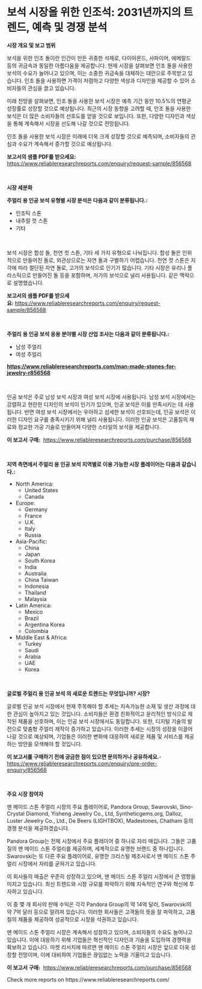 <p><h1>보석 시장을 위한 인조석: 2031년까지의 트렌드, 예측 및 경쟁 분석</h1></p><p><strong>시장 개요 및 보고 범위</strong></p>
<p><p>보석을 위한 인조 돌이란 인간이 만든 귀중한 석재로, 다이아몬드, 사파이어, 에메랄드 등의 귀금속과 동일한 아름다움을 제공합니다. 현재 시장을 살펴보면 인조 돌을 사용한 보석의 수요가 늘어나고 있으며, 이는 소중한 귀금속을 대체하는 대안으로 주목받고 있습니다. 인조 돌을 사용하면 가격이 저렴하고 다양한 색상과 디자인을 제공할 수 있어 소비자들의 관심을 끌고 있습니다.</p><p>미래 전망을 살펴보면, 인조 돌을 사용한 보석 시장은 예측 기간 동안 10.5%의 연평균 성장률로 성장할 것으로 예상됩니다. 최근의 시장 동향을 고려할 때, 인조 돌을 사용한 보석은 더 많은 소비자들의 선호도를 얻을 것으로 보입니다. 또한, 다양한 디자인과 색상을 통해 계속해서 시장을 선도해 나갈 것으로 전망됩니다.</p><p>인조 돌을 사용한 보석 시장은 미래에 더욱 크게 성장할 것으로 예측되며, 소비자들의 관심과 수요가 계속해서 증가할 것으로 예상됩니다.</p></p>
<p><strong>보고서의 샘플 PDF를 받으세요:</strong> <a href="https://www.reliableresearchreports.com/enquiry/request-sample/856568">https://www.reliableresearchreports.com/enquiry/request-sample/856568</a></p>
<p>&nbsp;</p>
<p><strong>시장 세분화</strong></p>
<p><strong>주얼리 용 인공 보석 유형별 시장 분석은 다음과 같이 분류됩니다.:</strong></p>
<p><ul><li>인조틱 스톤</li><li>내추럴 컷 스톤</li><li>기타</li></ul></p>
<p>&nbsp;</p>
<p><p>보석 시장은 합성 돌, 천연 컷 스톤, 기타 세 가지 유형으로 나눠집니다. 합성 돌은 인위적으로 만들어진 돌로, 외관상으로는 자연 돌과 구별하기 어렵습니다. 천연 컷 스톤은 지각에 따라 절단된 자연 돌로, 고가의 보석으로 인기가 많습니다. 기타 시장은 유리나 플라스틱으로 만들어진 돌 등을 포함하며, 저가의 보석으로 널리 사용됩니다. 같은 맥락으로 설명했습니다.</p></p>
<p><strong>보고서의 샘플 PDF를 받으세요:</strong>&nbsp;<a href="https://www.reliableresearchreports.com/enquiry/request-sample/856568">https://www.reliableresearchreports.com/enquiry/request-sample/856568</a></p>
<p>&nbsp;</p>
<p><strong> 주얼리 용 인공 보석 응용 분야별 시장 산업 조사는 다음과 같이 분류됩니다.:</strong></p>
<p><ul><li>남성 주얼리</li><li>여성 주얼리</li></ul></p>
<p><strong><a href="https://www.reliableresearchreports.com/man-made-stones-for-jewelry-r856568">https://www.reliableresearchreports.com/man-made-stones-for-jewelry-r856568</a></strong></p>
<p>&nbsp;</p>
<p><p>인공 보석은 주로 남성 보석 시장과 여성 보석 시장에 사용됩니다. 남성 보석 시장에서는 강렬하고 현란한 디자인의 보석이 인기가 있으며, 인공 보석은 이를 만족시키는 데 사용됩니다. 반면 여성 보석 시장에서는 우아하고 섬세한 보석이 선호되는데, 인공 보석은 이러한 디자인 요구를 충족시키기 위해 널리 사용됩니다. 이러한 인공 보석은 고품질의 재료와 정교한 가공 기술로 만들어져 다양한 스타일의 보석을 제공합니다.</p></p>
<p><strong>이 보고서 구매:</strong>&nbsp; <a href="https://www.reliableresearchreports.com/purchase/856568">https://www.reliableresearchreports.com/purchase/856568</a></p>
<p>&nbsp;</p>
<p><strong>지역 측면에서 주얼리 용 인공 보석 지역별로 이용 가능한 시장 플레이어는 다음과 같습니다.:</strong></p>
<p><ul>
    <li>
        North America:
        <ul>
            <li>United States</li>
            <li>Canada</li>
        </ul>
    </li>
    <li>
        Europe:
        <ul>
            <li>Germany</li>
            <li>France</li>
            <li>U.K.</li>
            <li>Italy</li>
            <li>Russia</li>
        </ul>
    </li>
    <li>
        Asia-Pacific:
        <ul>
            <li>China</li>
            <li>Japan</li>
            <li>South Korea</li>
            <li>India</li>
            <li>Australia</li>
            <li>China Taiwan</li>
            <li>Indonesia</li>
            <li>Thailand</li>
            <li>Malaysia</li>
        </ul>
    </li>
    <li>
        Latin America:
        <ul>
            <li>Mexico</li>
            <li>Brazil</li>
            <li>Argentina Korea</li>
            <li>Colombia</li>
        </ul>
    </li>
    <li>
        Middle East & Africa:
        <ul>
            <li>Turkey</li>
            <li>Saudi</li>
            <li>Arabia</li>
            <li>UAE</li>
            <li>Korea</li>
        </ul>
    </li>
    </ul></p>
<p>&nbsp;</p>
<p><strong>글로벌 주얼리 용 인공 보석 의 새로운 트렌드는 무엇입니까? 시장?</strong></p>
<p><p>글로벌 인공 보석 시장에서 현재 주목해야 할 추세는 지속가능한 소재 및 생산 과정에 대한 관심이 높아지고 있는 것입니다. 소비자들은 환경 친화적이고 윤리적인 방식으로 제작된 제품을 선호하며, 이는 인공 보석 시장에서도 동일합니다. 또한, 디지털 기술의 발전으로 맞춤형 주얼리 제작이 증가하고 있습니다. 이러한 추세는 시장의 성장을 이끌어나갈 것으로 예상되며, 기업들은 이러한 변화에 대응하여 새로운 제품 및 서비스를 제공하는 방안을 모색해야 할 것입니다.</p></p>
<p><strong>이 보고서를 구매하기 전에 궁금한 점이 있으면 문의하거나 공유하세요.</strong>- <a href="https://www.reliableresearchreports.com/enquiry/pre-order-enquiry/856568">https://www.reliableresearchreports.com/enquiry/pre-order-enquiry/856568</a></p>
<p>&nbsp;</p>
<p><strong>주요 시장 참여자</strong></p>
<p><p>맨 메이드 스톤 주얼리 시장의 주요 플레이어로, Pandora Group, Swarovski, Sino-Crystal Diamond, Yisheng Jewelry Co., Ltd, Syntheticgems.org, Dalloz, Luster Jewelry Co., Ltd., De Beers (LIGHTBOX), Madestones, Chatham 등의 경쟁 분석을 제공하겠습니다. </p><p>Pandora Group는 전체 시장에서 주요 플레이어 중 하나로 자리 매깁니다. 그들은 고품질의 맨 메이드 스톤 주얼리를 제공하며, 세계적으로 유명한 브랜드 중 하나입니다. Swarovski는 또 다른 주요 플레이어로, 유명한 크리스털 제조사로서 맨 메이드 스톤 주얼리 시장에서 자리를 굳혀가고 있습니다.</p><p>이 회사들의 매출은 꾸준히 성장하고 있으며, 맨 메이드 스톤 주얼리 시장에서 큰 영향을 미치고 있습니다. 최신 트렌드와 시장 규모를 파악하기 위해 지속적인 연구와 혁신에 투자하고 있습니다.</p><p>이 중 몇 개 회사의 판매 수익은 각각 Pandora Group의 약 14억 달러, Swarovski의 약 7억 달러 등으로 알려져 있습니다. 이러한 회사들은 고객들의 뜻을 잘 파악하고, 고품질의 제품을 제공하여 성공적으로 시장을 석권하고 있습니다.</p><p>맨 메이드 스톤 주얼리 시장은 계속해서 성장하고 있으며, 소비자들의 수요도 늘어나고 있습니다. 이에 대응하기 위해 기업들은 혁신적인 디자인과 기술을 도입하여 경쟁력을 확보하고 있습니다. 마켓 리서치에 따르면 맨 메이드 스톤 주얼리 시장은 앞으로 더욱 성장할 전망이며, 이에 대비하여 기업들은 끊임없는 노력을 기울이고 있습니다.</p></p>
<p><strong>이 보고서 구매:</strong>&nbsp;&nbsp;<a href="https://www.reliableresearchreports.com/purchase/856568">https://www.reliableresearchreports.com/purchase/856568</a></p>
<p>Check more reports on https://www.reliableresearchreports.com/</p>
